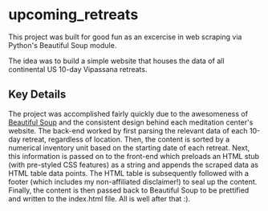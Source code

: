 # upcoming_retreats

This project was built for good fun as an excercise in web scraping via Python's Beautiful Soup module.


The idea was to build a simple website that houses the data of all continental US 10-day Vipassana retreats.

## Key Details
The project was accomplished fairly quickly due to the awesomeness of <a href="https://www.crummy.com/software/BeautifulSoup/">Beautiful Soup</a> and the consistent design behind each meditation center's website. The back-end worked by first parsing the relevant data of each 10-day retreat, regardless of location. Then, the content is sorted by a numerical inventory unit based on the starting date of each retreat. Next, this information is passed on to the front-end which preloads an HTML stub (with pre-styled CSS features) as a string and appends the scraped data as HTML table data points. The HTML table is subsequently followed with a footer (which includes my non-affiliated disclaimer!) to seal up the content. Finally, the content is then passed back to Beautiful Soup to be prettified and written to the index.html file. All is well after that :).
